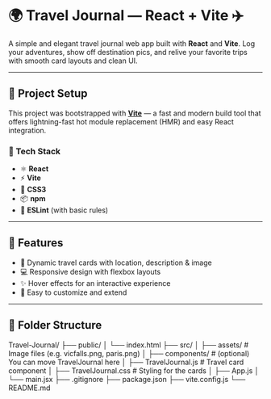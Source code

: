 # 🌍 Travel Journal — React + Vite ✈️

A simple and elegant travel journal web app built with **React** and **Vite**. Log your adventures, show off destination pics, and relive your favorite trips with smooth card layouts and clean UI.

---

## 🚀 Project Setup

This project was bootstrapped with **[Vite](https://vitejs.dev/)** — a fast and modern build tool that offers lightning-fast hot module replacement (HMR) and easy React integration.

### 🧪 Tech Stack

- ⚛️ **React**
- ⚡ **Vite**
- 🎨 **CSS3**
- 📦 **npm**
- 🧹 **ESLint** (with basic rules)

---

## 📸 Features

- 📍 Dynamic travel cards with location, description & image
- 💻 Responsive design with flexbox layouts
- ✨ Hover effects for an interactive experience
- 💅 Easy to customize and extend

---

## 📁 Folder Structure
Travel-Journal/
├── public/
│ └── index.html
├── src/
│ ├── assets/ # Image files (e.g. vicfalls.png, paris.png)
│ ├── components/ # (optional) You can move TravelJournal here
│ ├── TravelJournal.js # Travel card component
│ ├── TravelJournal.css # Styling for the cards
│ ├── App.js
│ └── main.jsx
├── .gitignore
├── package.json
├── vite.config.js
└── README.md

